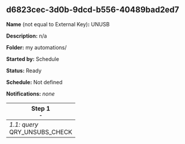 ## d6823cec-3d0b-9dcd-b556-40489bad2ed7

**Name** (not equal to External Key)**:** UNUSB

**Description:** n/a

**Folder:** my automations/

**Started by:** Schedule

**Status:** Ready

**Schedule:** Not defined

**Notifications:** _none_


| Step 1<br>_<small>-</small>_ |
| --- |
| _1.1: query_<br>QRY_UNSUBS_CHECK |
